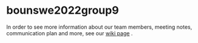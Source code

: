 # bounswe2022group9
In order to see more information about our team members, meeting notes, communication plan and more, see our [wiki page](https://github.com/bounswe/bounswe2022group9/wiki) .
